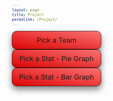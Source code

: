 ```yaml
---
layout: page
title: Project
permalink: /Project/
---
```

<html>
<head>
    <style>
        /* CSS for dropdown menus */
        .dropdown1 {
            position: relative;
            display: inline-block;
            margin-right: 30px;
            border: 1px solid black;
            background-color: #C9082A;
            width: 250px;
            box-shadow: 0px 10px 20px rgba(0,0,0,0.5);
            border-radius: 15px;
            padding: 15px;
            text-align: center;
            font-size: 22px;
            cursor: pointer;
            background: linear-gradient(to top right, #DD0303, #FB7373);
        }
        .dropdown {
            position: relative;
            display: inline-block;
            margin-right: 30px;
            border: 1px solid black;
            background-color: #C9082A;
            width: 250px;
            box-shadow: 0px 10px 20px rgba(0,0,0,0.5);
            border-radius: 15px;
            padding: 15px;
            text-align: center;
            font-size: 22px;
            cursor: pointer;
            background: linear-gradient(to top right, #DD0303, #FB7373);
        }
        .dropdown-content {
            display: none;
            position: absolute;
            background-color: #f9f9f9;
            width: 600px;
            z-index: 1;
            box-shadow: 0px 10px 20px rgba(0,0,0,0.8);
            border-radius: 8px;
            padding: 12px;
            font-size: 15px;
            column-count: 3;
            column-gap: 0.5px;
            text-align: center;
        }
        .dropdown:hover .dropdown-content {
            display: block;
        }
        .dropdown-item {
            padding: 10px;
            color: #333;
            cursor: pointer;
            transition: background-color 0.3s ease;
        }
        .dropdown-item:hover {
            background-color: #e5e5e5;
        }
        .dropdown-item:first-child {
            margin-top: 0;
        }
        .dropdown-item:last-child {
            margin-bottom: 0;
        }
        .dropdown-content1 {
            display: none;
            font-size: 15px;
            position: absolute;
            background-color: #f9f9f9;
            width: 230px;
            z-index: 1;
            box-shadow: 0px 10px 20px rgba(0,0,0,0.8);
            border-radius: 8px;
            padding: 12px;
            column-count: 2;
            column-gap: 0.5px;
            text-align: center;
        }
        .dropdown1:hover .dropdown-content1 {
            display: block;
        }
        .dropdown-item1 {
            padding: 10px;
            color: #333;
            cursor: pointer;
            transition: background-color 0.3s ease;
        }
        .dropdown-item1:hover {
            background-color: #e5e5e5;
        }
        .dropdown-item1:first-child {
            margin-top: 0;
        }
        .dropdown-item1:last-child {
            margin-bottom: 0;
        }
    </style>
</head>
<body>
    <div class="dropdown">
        <span>Pick a Team</span>
        <div class="dropdown-content">
            <div class="dropdown-item" id="team1">Atlanta Hawks</div>
            <div class="dropdown-item" id="team2">Boston Celtics</div>
            <div class="dropdown-item" id="team3">Brooklyn Nets</div>
            <div class="dropdown-item" id="team4">Charlotte Hornets</div>
            <div class="dropdown-item" id="team5">Chicago Bulls</div>
            <div class="dropdown-item" id="team6">Cleveland Cavaliers</div>
            <div class="dropdown-item" id="team7">Dallas Mavericks</div>
            <div class="dropdown-item" id="team8">Denver Nuggets</div>
            <div class="dropdown-item" id="team9">Detroit Pistons</div>
            <div class="dropdown-item" id="team10">Golden State Warriors</div>
            <div class="dropdown-item" id="team11">Houston Rockets</div>
            <div class="dropdown-item" id="team12">Indiana Pacers</div>
            <div class="dropdown-item" id="team13">Los Angeles Clippers</div>
            <div class="dropdown-item" id="team14">Los Angeles Lakers</div>
            <div class="dropdown-item" id="team15">Memphis Grizzlies</div>
            <div class="dropdown-item" id="team16">Miami Heat</div>
            <div class="dropdown-item" id="team17">Milwaukee Bucks</div>
            <div class="dropdown-item" id="team18">Minnesota Timberwolves</div>
            <div class="dropdown-item" id="team19">New Orleans Pelicans</div>
            <div class="dropdown-item" id="team20">New York Knicks</div>
            <div class="dropdown-item" id="team21">Oklahoma City Thunder</div>
            <div class="dropdown-item" id="team22">Orlando Magic</div>
            <div class="dropdown-item" id="team23">Philadelphia 76ers</div>
            <div class="dropdown-item" id="team24">Phoenix Suns</div>
            <div class="dropdown-item" id="team25">Portland Trail Blazers</div>
            <div class="dropdown-item" id="team26">Sacramento Kings</div>
            <div class="dropdown-item" id="team27">San Antonio Spurs</div>
            <div class="dropdown-item" id="team28">Toronto Raptors</div>
            <div class="dropdown-item" id="team29">Utah Jazz</div>
            <div class="dropdown-item" id="team30">Washington Wizards</div>
        </div>
    </div>
    <div class="dropdown1">
        <span>Pick a Stat - Pie Graph</span>
        <div class="dropdown-content1">
            <div class="dropdown-item1" id="pie1">Points</div>
            <div class="dropdown-item1" id="pie2">Assists</div>
            <div class="dropdown-item1" id="pie3">Rebounds</div>
            <div class="dropdown-item1" id="pie4">Steals</div>
            <div class="dropdown-item1" id="pie5">Blocks</div>
            <div class="dropdown-item1" id="pie6">Field Goal %</div>
            <div class="dropdown-item1" id="pie7">3 Point %</div>
        </div>
    </div>
    <div class="dropdown1">
        <span>Pick a Stat - Bar Graph</span>
        <div class="dropdown-content1">
            <div class="dropdown-item1" id="bar1">Points</div>
            <div class="dropdown-item1" id="bar2">Assists</div>
            <div class="dropdown-item1" id="bar3">Rebounds</div>
            <div class="dropdown-item1" id="bar4">Steals</div>
            <div class="dropdown-item1" id="bar5">Blocks</div>
            <div class="dropdown-item1" id="bar6">Field Goal %</div>
            <div class="dropdown-item1" id="bar7">3 Point %</div>
        </div>
    </div>
     <div id="table"></div>
  <br>
  <div id="barGraph"></div>
  <br>
  <div id="pieGraph"></div>

  <script>
    // Fetch data from the API endpoint
    fetch('http://127.0.0.1:8086/api/graphs/')
      .then(response => response.json())
      .then(data => {
        // Store the data globally
        window.graphData = data;
      })
      .catch(error => console.log(error));

      function displayTable(data) {
      // Get the table element
      const tableElement = document.getElementById('table');

      // Create the table
      const table = document.createElement('table');

      // Create the table header row
      const headerRow = document.createElement('tr');
      for (const column of Object.keys(data)) {
        const headerCell = document.createElement('th');
        headerCell.textContent = column;
        headerRow.appendChild(headerCell);
      }
      table.appendChild(headerRow);

      // Iterate over the keys of the Player object and retrieve the corresponding data
      const playerKeys = Object.keys(data.Player);
      for (const key of playerKeys) {
        const bodyRow = document.createElement('tr');
        for (const column of Object.keys(data)) {
          const bodyCell = document.createElement('td');
          bodyCell.textContent = data[column][key];
          bodyRow.appendChild(bodyCell);
        }
        table.appendChild(bodyRow);
      }

      // Clear the table element and append the new table
      tableElement.innerHTML = '';
      tableElement.appendChild(table);
    }

    function displayBarGraph(data) {
      let trace = {
        x: Object.values(data.Player),
        y: Object.values(data.Points),
        type: 'bar'
      };

      let layout = {
        title: 'Player Points',
        xaxis: { title: 'Player' },
        yaxis: { title: 'Points' }
      };

      let graph = [trace];

      Plotly.newPlot('barGraph', graph, layout);
    }

    function displayPieGraph(data) {
      let trace = {
        labels: Object.values(data.Player),
        values: Object.values(data.Points),
        type: 'pie'
      };

      let layout = {
        title: 'Player Points'
      };

      let graph = [trace];

      Plotly.newPlot('pieGraph', graph, layout);
    }

    // Add click event listeners to each dropdown item
    function initializeDropdown(dropdownId, data, displayFunction) {
      const dropdown = document.getElementById(dropdownId);
      const dropdownItems = dropdown.getElementsByClassName('dropdown-item');
      const dropdownContent = dropdown.getElementsByClassName('dropdown-content')[0];

      dropdown.addEventListener('click', () => {
        dropdownContent.classList.toggle('active');
      });

      for (const item of dropdownItems) {
        item.addEventListener('click', () => {
          const selectedItem = item.textContent;
          const selectedItemData = data[selectedItem];
          displayFunction(selectedItemData);
          dropdownContent.classList.remove('active');
        });
      }
    }

    // Initialize dropdowns
    const teamDropdownData = window.graphData.Teams;
    initializeDropdown('teamDropdown', teamDropdownData, displayTable);

    const pieDropdownData = window.graphData.Stats;
    initializeDropdown('pieDropdown', pieDropdownData, displayPieGraph);

    const barDropdownData = window.graphData.Stats;
    initializeDropdown('barDropdown', barDropdownData, displayBarGraph);
  </script>
</body>
</html>